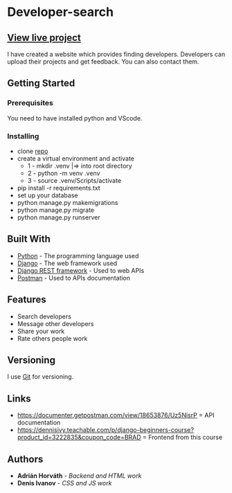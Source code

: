 # Developer-search

## [View live project](https://devsearch8.herokuapp.com/)

I have created a website which provides finding developers. Developers can upload their projects and get feedback. You can also contact them.
## Getting Started


### Prerequisites

You need to have installed python and VScode.


### Installing

* clone [repo](https://github.com/AdrianHorvath8/Developer-search)
* create a virtual environment and activate
  * 1 - mkdir .venv   |=>  into root directory
  * 2 - python -m venv .venv
  * 3 - source .venv/Scripts/activate
* pip install -r requirements.txt
* set up your database
* python manage.py makemigrations
* python manage.py migrate
* python manage.py runserver

## Built With

* [Python](https://www.python.org/) - The programming language used
* [Django](https://docs.djangoproject.com) - The web framework used
* [Django REST framework](https://www.django-rest-framework.org/) - Used to web APIs
* [Postman](https://www.postman.com/) - Used to APIs documentation

## Features
* Search developers
* Message other developers
* Share your work
* Rate others people work



## Versioning

I use [Git](https://git-scm.com/) for versioning.

## Links

* https://documenter.getpostman.com/view/18653876/Uz5NisrP = API documentation
* https://dennisivy.teachable.com/p/django-beginners-course?product_id=3222835&coupon_code=BRAD = Frontend from this course    
 

## Authors

* **Adrián Horváth** - *Backend and HTML work* 
* **Denis Ivanov** - *CSS and JS work*
